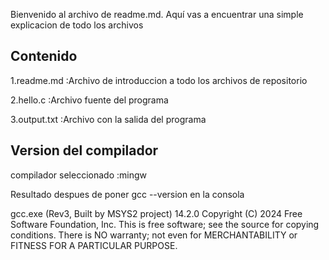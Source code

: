 Bienvenido al archivo de readme.md.
Aquí vas a encuentrar una simple explicacion de todo los archivos

## Contenido

   1.readme.md :Archivo de introduccion a todo los archivos de repositorio
   
   2.hello.c :Archivo fuente del programa
   
   3.output.txt :Archivo con la salida del programa

## Version del compilador
compilador seleccionado :mingw

Resultado despues de poner gcc --version en la consola

gcc.exe (Rev3, Built by MSYS2 project) 14.2.0
Copyright (C) 2024 Free Software Foundation, Inc.
This is free software; see the source for copying conditions.  There is NO
warranty; not even for MERCHANTABILITY or FITNESS FOR A PARTICULAR PURPOSE.

